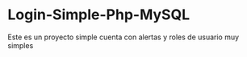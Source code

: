 # Login-Simple-Php-MySQL
Este es un proyecto simple cuenta con alertas y roles de usuario muy simples
